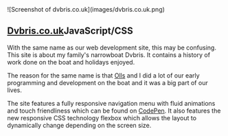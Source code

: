 <div class="img-container">![Screenshot of dvbris.co.uk](images/dvbris.co.uk.png)</div>

## [Dvbris.co.uk](https://dvbris.co.uk)<span class="lang">JavaScript/CSS</span>

With the same name as our web development site, this may be confusing. This site is about my family's narrowboat Dvbris. It contains a history of work done on the boat and holidays enjoyed.

The reason for the same name is that [Olls](https://oliverfaircliff.com) and I did a lot of our early programming and development on the boat and it was a big part of our lives.

The site features a fully responsive navigation menu with fluid animations and touch friendliness which can be found on [CodePen](https://codepen.io/grit96/pen/twpLF). It also features the new responsive CSS technology flexbox which allows the layout to dynamically change depending on the screen size.
